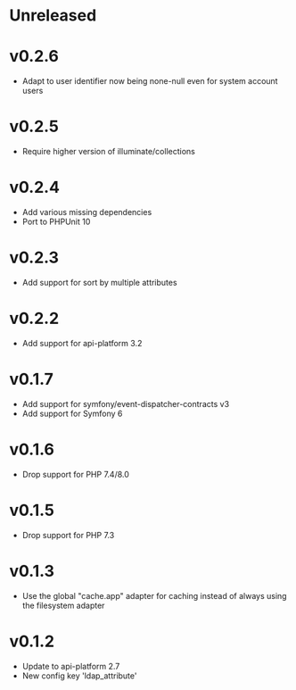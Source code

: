 # Unreleased

# v0.2.6

* Adapt to user identifier now being none-null even for system account users

# v0.2.5

* Require higher version of illuminate/collections

# v0.2.4

* Add various missing dependencies
* Port to PHPUnit 10

# v0.2.3

* Add support for sort by multiple attributes

# v0.2.2

* Add support for api-platform 3.2

# v0.1.7

* Add support for symfony/event-dispatcher-contracts v3
* Add support for Symfony 6

# v0.1.6

* Drop support for PHP 7.4/8.0

# v0.1.5

* Drop support for PHP 7.3

# v0.1.3

* Use the global "cache.app" adapter for caching instead of always using the filesystem adapter

# v0.1.2

* Update to api-platform 2.7
* New config key 'ldap_attribute'
